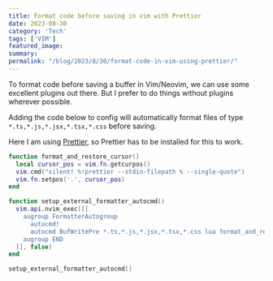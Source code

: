 ```yaml
---
title: Format code before saving in vim with Prettier
date: 2023-08-30
category: 'Tech'
tags: ['VIM']
featured_image: 
summary: 
permalink: "/blog/2023/8/30/format-code-in-vim-using-prettier/"
---
```


To format code before saving a buffer in Vim/Neovim, we can use some excellent plugins out there. But I prefer to do things without plugins wherever possible.

Adding the code below to config will automatically format files of type `*.ts,*.js,*.jsx,*.tsx,*.css` before saving.

Here I am using [Prettier](https://prettier.io/), so Prettier has to be installed for this to work.

```lua
function format_and_restore_cursor()
  local cursor_pos = vim.fn.getcurpos()
  vim.cmd("silent! %!prettier --stdin-filepath % --single-quote")
  vim.fn.setpos('.', cursor_pos)
end

function setup_external_formatter_autocmd()
  vim.api.nvim_exec([[
    augroup FormatterAutogroup
      autocmd!
      autocmd BufWritePre *.ts,*.js,*.jsx,*.tsx,*.css lua format_and_restore_cursor()
    augroup END
  ]], false)
end

setup_external_formatter_autocmd()

```
